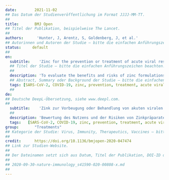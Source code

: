 ```yaml
---
date:        2021-11-02
## Das Datum der Studienveröffentlichung im Format JJJJ-MM-TT.
##
title:       BMJ Open
## Titel der Publikation, beispielweise The Lancet.
##
authors:      'Hunter, J, Arentz, S, Goldenberg, J, et al.'
## Autorinnen und Autoren der Studie – bitte die einfachen Anführungszeichen beachten!
status:     default
##
en:
  subtitle:    'Zinc for the prevention or treatment of acute viral respiratory tract infections in adults: a rapid systematic review and meta-analysis of randomised controlled trials'
  ## Titel der Studie – bitte die einfachen Anführungszeichen beachten!
  ##
  description: 'To evaluate the benefits and risks of zinc formulations compared with controls for prevention or treatment of acute viral respiratory tract infections (RTIs) in adults. Seventeen English and Chinese databases were searched in April/May 2020 for randomised controlled trials (RCTs), and from April/May 2020 to August 2020 for SARS-CoV-2 RCTs. Cochrane rapid review methods were applied. Quality appraisals used the Risk of Bias 2.0 and Grading of Recommendations, Assessment, Development and Evaluation (GRADE) approach. Twenty-eight RCTs with 5446 participants were identified. None were specific to SARS-CoV-2. Compared with placebo, oral or intranasal zinc prevented 5 RTIs per 100 person-months. Sublingual zinc did not prevent clinical colds following human rhinovirus inoculations. On average, symptoms resolved 2 days earlier with sublingual or intranasal zinc compared with placebo and 19 more adults per 100 were likely to remain symptomatic on day 7 without zinc. There were clinically significant reductions in day 3 symptom severity scores, but not average daily symptom severity scores. Non-serious adverse events (AEs) (eg, nausea, mouth/nasal irritation) were higher. Compared with active controls, there were no differences in illness duration or AEs. No serious AEs were reported in the 25 RCTs that monitored them. In adult populations unlikely to be zinc deficient, there was some evidence suggesting zinc might prevent RTIs symptoms and shorten duration. Non-serious AEs may limit tolerability for some. The comparative efficacy/effectiveness of different zinc formulations and doses were unclear. The GRADE-certainty/quality of the evidence was limited by a high risk of bias, small sample sizes and/or heterogeneity. Further research, including SARS-CoV-2 clinical trials is warranted.'
  ## Abstract, Summary oder Background der Studie – bitte die einfachen Anführungszeichen beachten!
  tags: [SARS-CoV-2, COVID-19, zinc, prevention, treatment, acute viral respiratory tract infections]
  ##
de: 
## Deutsche DeepL-Übersetzung, siehe www.deepl.com.
##
  subtitle:    'Zink zur Vorbeugung oder Behandlung von akuten viralen Atemwegsinfektionen bei Erwachsenen: eine schnelle systematische Überprüfung und Meta-Analyse von randomisierten kontrollierten Studien'
  ##
  description: 'Bewertung des Nutzens und der Risiken von Zinkpräparaten im Vergleich zu Kontrollen zur Vorbeugung oder Behandlung von akuten viralen Atemwegsinfektionen (RTIs) bei Erwachsenen. Siebzehn englische und chinesische Datenbanken wurden im April/Mai 2020 nach randomisierten kontrollierten Studien (RCTs) und von April/Mai 2020 bis August 2020 nach SARS-CoV-2 RCTs durchsucht. Es wurden die Methoden des Cochrane Rapid Review angewendet. Die Qualitätsbewertung erfolgte nach dem Ansatz Risk of Bias 2.0 und Grading of Recommendations, Assessment, Development and Evaluation (GRADE). Es wurden achtundzwanzig RCTs mit 5446 Teilnehmern identifiziert. Keine war spezifisch für SARS-CoV-2. Im Vergleich zu Placebo verhinderte orales oder intranasales Zink 5 RTIs pro 100 Personenmonate. Sublinguales Zink verhinderte keine klinischen Erkältungen nach Impfungen mit humanen Rhinoviren. Im Durchschnitt klangen die Symptome mit sublingualem oder intranasalem Zink im Vergleich zu Placebo 2 Tage früher ab, und 19 Erwachsene pro 100 Personenmonate waren am Tag 7 ohne Zink wahrscheinlich weiterhin symptomatisch. Es gab eine klinisch signifikante Verringerung des Schweregrads der Symptome an Tag 3, nicht jedoch des durchschnittlichen täglichen Schweregrads der Symptome. Nicht schwerwiegende unerwünschte Ereignisse (z. B. Übelkeit, Mund-/Nasenreizung) traten häufiger auf. Im Vergleich zu den aktiven Kontrollen gab es keine Unterschiede hinsichtlich der Krankheitsdauer oder der Nebenwirkungen. In den 25 RCTs, in denen sie beobachtet wurden, wurden keine schwerwiegenden unerwünschten Ereignisse gemeldet. Bei erwachsenen Bevölkerungsgruppen, bei denen ein Zinkmangel unwahrscheinlich ist, gab es einige Hinweise darauf, dass Zink die Symptome von RTIs verhindern und die Krankheitsdauer verkürzen könnte. Nicht schwerwiegende Nebenwirkungen können die Verträglichkeit für manche Menschen einschränken. Die vergleichende Wirksamkeit/Wirksamkeit verschiedener Zinkformulierungen und -dosen war unklar. Die GRADE-Sicherheit/Qualität der Nachweise wurde durch ein hohes Risiko der Verzerrung, kleine Stichprobengrößen und/oder Heterogenität eingeschränkt. Weitere Forschung, einschließlich klinischer Studien zu SARS-CoV-2, ist gerechtfertigt.'
  tags:   [SARS-CoV-2, COVID-19, zinc, prevention, treatment, acute viral respiratory tract infections]
group:       "Treatments"
## Kategorie der Studie: Virus, Immunity, Therapeutics, Vaccines – bitte die Anführungszeichen beachten!
##
credit:      https://doi.org/10.1136/bmjopen-2020-047474
## Link zur Studien-Website.
##
## Der Dateinamen setzt sich aus Datum, Titel der Publikation, DOI-ID der Studie (nach dem letzten Slash) und der Dateiendung zusammen. Bitte den Unterstrich vor der DOI-ID beachten!
##
## 2020-09-30-nature-immunology_s41590-020-00808-x.md
##
---
```

<object data="{{ page.link }}" style='height:calc(100vh - 400px); width: 100%' type='application/pdf'></object>
